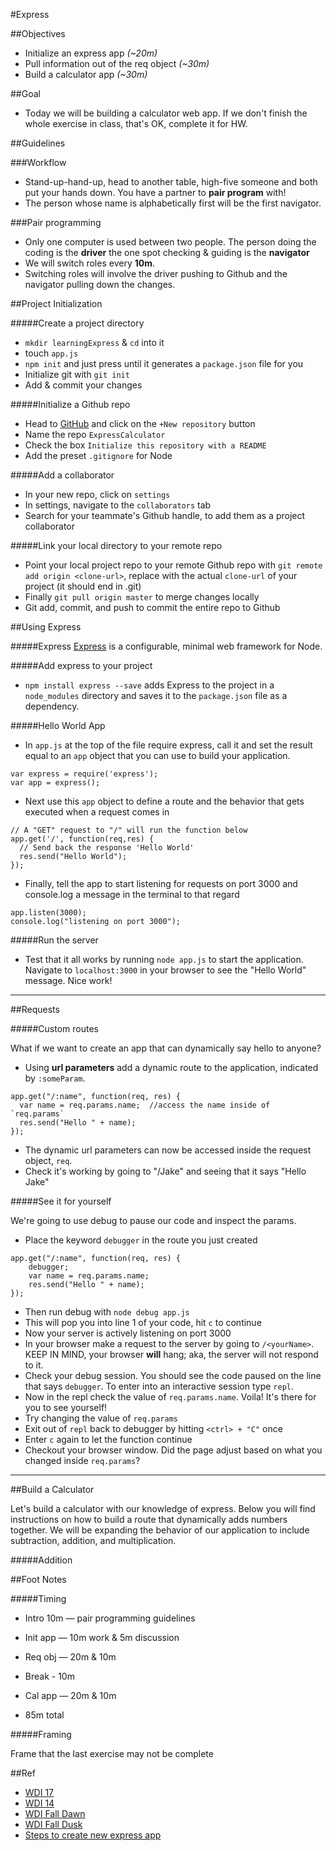 #Express

##Objectives

* Initialize an express app *(~20m)*
* Pull information out of the req object *(~30m)*
* Build a calculator app *(~30m)*

##Goal
* Today we will be building a calculator web app. If we don't finish the whole exercise in class, that's OK, complete it for HW.

##Guidelines

###Workflow

* Stand-up-hand-up, head to another table, high-five someone and both put your hands down. You have a partner to **pair program** with!
* The person whose name is alphabetically first will be the first navigator.

###Pair programming

* Only one computer is used between two people. The person doing the coding is the **driver** the one spot checking & guiding is the **navigator**
* We will switch roles every **10m**.
* Switching roles will involve the driver pushing to Github and the navigator pulling down the changes.
  

##Project Initialization

#####Create a project directory
* `mkdir learningExpress` & `cd` into it
* touch `app.js`
* `npm init` and just press <enter> until it generates a `package.json` file for you
* Initialize git with `git init`
* Add & commit your changes

#####Initialize a Github repo
* Head to [GitHub](http://www.github.com) and click on the `+New repository` button
* Name the repo `ExpressCalculator`
* Check the box `Initialize this repository with a README`
* Add the preset `.gitignore` for Node

#####Add a collaborator
* In your new repo, click on `settings`
* In settings, navigate to the `collaborators` tab
* Search for your teammate's Github handle, to add them as a project collaborator

#####Link your local directory to your remote repo
* Point your local project repo to your remote Github repo with `git remote add origin <clone-url>`, replace with the actual `clone-url` of your project (it should end in .git)
*  Finally `git pull origin master` to merge changes locally
*  Git add, commit, and push to commit the entire repo to Github

##Using Express

#####Express
[Express](http://expressjs.com/) is a configurable, minimal web framework for Node.

#####Add express to your project

* `npm install express --save` adds Express to the project in a `node_modules` directory and saves it to the `package.json` file as a dependency.

#####Hello World App

* In `app.js` at the top of the file require express, call it and set the result equal to an `app` object that you can use to build your application.

```
var express = require('express');
var app = express();
```

* Next use this `app` object to define a route and the behavior that gets executed when a request comes in

```
// A "GET" request to "/" will run the function below
app.get('/', function(req,res) {
  // Send back the response 'Hello World'
  res.send("Hello World");
});
```
* Finally, tell the app to start listening for requests on port 3000 and console.log a message in the terminal to that regard

```
app.listen(3000);
console.log("listening on port 3000");
```

#####Run the server

* Test that it all works by running `node app.js` to start the application. Navigate to `localhost:3000` in your browser to see the "Hello World" message. Nice work!

---

##Requests

#####Custom routes

What if we want to create an app that can dynamically say hello to anyone?

* Using **url parameters** add a dynamic route to the application, indicated by `:someParam`.

```
app.get("/:name", function(req, res) {
  var name = req.params.name;  //access the name inside of `req.params`
  res.send("Hello " + name);
});
```
* The dynamic url parameters can now be accessed inside the request object, `req`.
* Check it's working by going to "/Jake" and seeing that it says "Hello Jake"

#####See it for yourself

We're going to use debug to pause our code and inspect the params.

* Place the keyword `debugger` in the route you just created

```
app.get("/:name", function(req, res) {
    debugger;
    var name = req.params.name;
    res.send("Hello " + name);
});
```

* Then run debug with `node debug app.js`
* This will pop you into line 1 of your code, hit `c` to continue
* Now your server is actively listening on port 3000
* In your browser make a request to the server by going to `/<yourName>`. KEEP IN MIND, your browser **will** hang; aka, the server will not respond to it. 
* Check your debug session. You should see the code paused on the line that says `debugger`. To enter into an interactive session type `repl`.
* Now in the repl check the value of `req.params.name`. Voila! It's there for you to see yourself!
* Try changing the value of `req.params`
* Exit out of `repl` back to debugger by hitting `<ctrl> + "C"` once
* Enter `c` again to let the function continue
* Checkout your browser window. Did the page adjust based on what you changed inside `req.params`?

---

##Build a Calculator

Let's build a calculator with our knowledge of express. Below you will find instructions on how to build a route that dynamically adds numbers together. We will be expanding the behavior of our application to include subtraction, addition, and multiplication.

#####Addition



##Foot Notes

#####Timing

* Intro 10m — pair programming guidelines
* Init app — 10m work & 5m discussion
* Req obj — 20m & 10m
* Break - 10m
* Cal app — 20m & 10m 

* 85m total

#####Framing

Frame that the last exercise may not be complete

##Ref
* [WDI 17](https://github.com/sf-wdi-17/notes/blob/master/lectures/week-03/_1_monday/dusk/README.md)
* [WDI 14](https://github.com/sf-wdi-14/notes/blob/master/lectures/week-3/_2_tuesday/dusk/introduction-to-express.md)
* [WDI Fall Dawn](https://github.com/wdi-sf-fall/notes/tree/master/week_03_intro_web_applications/day_01_intro_to_express/dawn_intro_express)
* [WDI Fall Dusk](https://github.com/wdi-sf-fall/notes/tree/master/week_03_intro_web_applications/day_01_intro_to_express/dusk_more_express)
* [Steps to create new express app](https://github.com/sf-wdi-17/notes/blob/master/reading/resources/steps_to_create_new_expressjs_app.md)